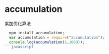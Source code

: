 # accumulation
累加优化算法
```javascript
  npm install accumulation;
  var accumulation = require("accumulation");
  console.log(accumulation(1,1000));
```javascript
